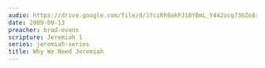 ```yaml
---
audio: https://drive.google.com/file/d/1fciRh9akFJ10YBmL_Y442ocq736Zo8ry/view
date: 2009-09-13
preacher: brad-evans
scripture: Jeremiah 1
series: jeremiah-series
title: Why We Need Jeremiah
---
```

